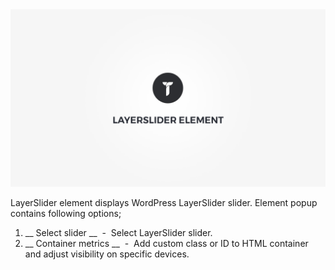 <div class="thz-doc-image max">
<a class="thz-lightbox mfp-iframe" href="https://www.youtube.com/watch?v=JuguxJtzgpE" data-mfp-title="Creatus WordPress Theme LayerSlider Element" data-modal-size="large">
	<img src="../../docs-media/splash-layerslider-element.jpg" alt="Creatus WordPress Theme LayerSlider Element" />
</a>
</div>

LayerSlider element displays WordPress LayerSlider slider. Element popup contains following options;

1. __ Select slider __ &nbsp;-&nbsp; Select LayerSlider slider.
1. __ Container metrics __ &nbsp;-&nbsp; Add custom class or ID to HTML container and adjust visibility on specific devices.